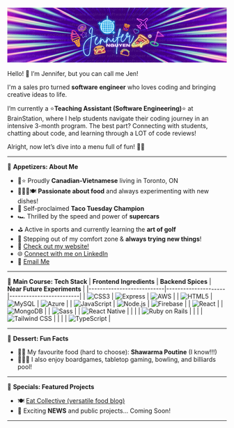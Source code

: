 
![Jen's Banner](./jennifer_nguyen_banner1.png)


Hello! 👋 I’m Jennifer, but you can call me Jen!

I'm a sales pro turned <b>software engineer</b> who loves coding and bringing creative ideas to life.

I’m currently a ⭐<b>Teaching Assistant (Software Engineering)</b>⭐ at BrainStation, where I help students navigate their coding journey in an intensive 3-month program. The best part? Connecting with students, chatting about code, and learning through a LOT of code reviews!

Alright, now let’s dive into a menu full of fun! 🍴✨

---

🥗 **Appetizers: About Me**  
- 🍁⭐ Proudly **Canadian-Vietnamese** living in Toronto, ON
- 👩🏻‍🍳🍽️ **Passionate about food** and always experimenting with new dishes! 
- 🌮 Self-proclaimed **Taco Tuesday Champion**  
- 🏎️ Thrilled by the speed and power of **supercars**
- ⛳ Active in sports and currently learning the **art of golf**
- 🙌 Stepping out of my comfort zone & **always trying new things**! 
- 👀 [Check out my website!](https://jennifern6.github.io/)
- 🌐 [Connect with me on LinkedIn](https://www.linkedin.com/in/jennifern6)
- 💌 [Email Me](mailto:jennifernguyen.dev@gmail.com)

 

---


🍳 **Main Course: Tech Stack**
| **Frontend Ingredients** | **Backend Spices** | **Near Future Experiments** |
|---------------------------|---------------------|-------------------------|
| ![CSS3](https://img.shields.io/badge/-CSS3-blue?style=flat&logo=css3&logoColor=white) | ![Express](https://img.shields.io/badge/-Express-black?style=flat&logo=express&logoColor=white) | ![AWS](https://img.shields.io/badge/-AWS-orange?style=flat&logo=amazon-aws&logoColor=white) |
| ![HTML5](https://img.shields.io/badge/-HTML5-orange?style=flat&logo=html5&logoColor=white) | ![MySQL](https://img.shields.io/badge/-MySQL-blue?style=flat&logo=mysql&logoColor=white) | ![Azure](https://img.shields.io/badge/-Azure-blue?style=flat&logo=microsoft-azure&logoColor=white) |
| ![JavaScript](https://img.shields.io/badge/-JavaScript-yellow?style=flat&logo=javascript&logoColor=white) | ![Node.js](https://img.shields.io/badge/-Node.js-green?style=flat&logo=node.js&logoColor=white) | ![Firebase](https://img.shields.io/badge/-Firebase-yellow?style=flat&logo=firebase&logoColor=white) |
| ![React](https://img.shields.io/badge/-React-blue?style=flat&logo=react&logoColor=white) |                     | ![MongoDB](https://img.shields.io/badge/-MongoDB-green?style=flat&logo=mongodb&logoColor=white) |
| ![Sass](https://img.shields.io/badge/-Sass-pink?style=flat&logo=sass&logoColor=white) |                     | ![React Native](https://img.shields.io/badge/-React%20Native-blue?style=flat&logo=react&logoColor=white) |
|                           |                     | ![Ruby on Rails](https://img.shields.io/badge/-Ruby%20on%20Rails-red?style=flat&logo=ruby-on-rails&logoColor=white) |
|                           |                     | ![Tailwind CSS](https://img.shields.io/badge/-Tailwind%20CSS-teal?style=flat&logo=tailwindcss&logoColor=white) |
|                           |                     | ![TypeScript](https://img.shields.io/badge/-TypeScript-blue?style=flat&logo=typescript&logoColor=white) |

---

🍦 **Dessert: Fun Facts**  
- 🌯🍟 My favourite food (hard to choose): **Shawarma Poutine** (I know!!!)
- 🎲🎳🎱 I also enjoy boardgames, tabletop gaming, bowling, and billiards pool! 

---

🍹 **Specials: Featured Projects**  
- 🍽️ [Eat Collective (versatile food blog)](https://github.com/jennifern6/eat-collective-client)
- 🍰 Exciting **NEWS** and public projects... Coming Soon!   

---


